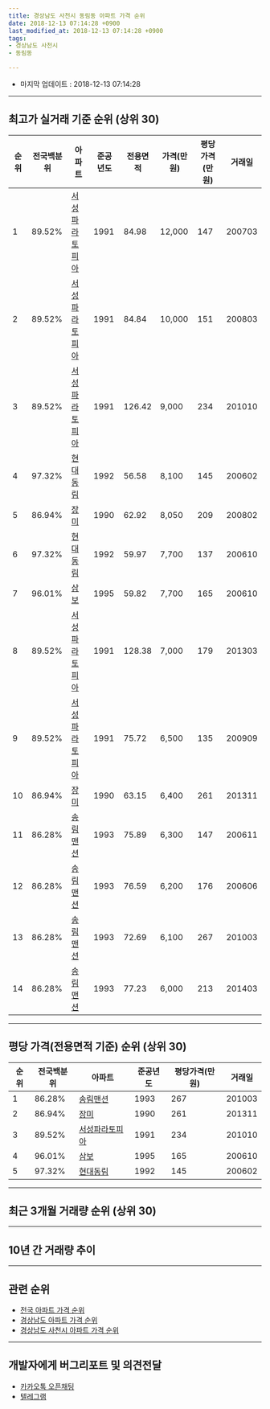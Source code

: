 ```yaml
---
title: 경상남도 사천시 동림동 아파트 가격 순위
date: 2018-12-13 07:14:28 +0900
last_modified_at: 2018-12-13 07:14:28 +0900
tags:
- 경상남도 사천시
- 동림동

---
```


* 마지막 업데이트 : 2018-12-13 07:14:28

---

## 최고가 실거래 기준 순위 (상위 30)


|순위|전국백분위|아파트|준공년도|전용면적|가격(만원)|평당가격(만원)|거래일|
|---|---|---|---|---|---|---|---|
|1|89.52%|[서성파라토피아](https://search.naver.com/search.naver?query=%EA%B2%BD%EC%83%81%EB%82%A8%EB%8F%84+%EC%82%AC%EC%B2%9C%EC%8B%9C+%EB%8F%99%EB%A6%BC%EB%8F%99+%EC%84%9C%EC%84%B1%ED%8C%8C%EB%9D%BC%ED%86%A0%ED%94%BC%EC%95%84)|1991|84.98|12,000|147|200703|
|2|89.52%|[서성파라토피아](https://search.naver.com/search.naver?query=%EA%B2%BD%EC%83%81%EB%82%A8%EB%8F%84+%EC%82%AC%EC%B2%9C%EC%8B%9C+%EB%8F%99%EB%A6%BC%EB%8F%99+%EC%84%9C%EC%84%B1%ED%8C%8C%EB%9D%BC%ED%86%A0%ED%94%BC%EC%95%84)|1991|84.84|10,000|151|200803|
|3|89.52%|[서성파라토피아](https://search.naver.com/search.naver?query=%EA%B2%BD%EC%83%81%EB%82%A8%EB%8F%84+%EC%82%AC%EC%B2%9C%EC%8B%9C+%EB%8F%99%EB%A6%BC%EB%8F%99+%EC%84%9C%EC%84%B1%ED%8C%8C%EB%9D%BC%ED%86%A0%ED%94%BC%EC%95%84)|1991|126.42|9,000|234|201010|
|4|97.32%|[현대동림](https://search.naver.com/search.naver?query=%EA%B2%BD%EC%83%81%EB%82%A8%EB%8F%84+%EC%82%AC%EC%B2%9C%EC%8B%9C+%EB%8F%99%EB%A6%BC%EB%8F%99+%ED%98%84%EB%8C%80%EB%8F%99%EB%A6%BC)|1992|56.58|8,100|145|200602|
|5|86.94%|[장미](https://search.naver.com/search.naver?query=%EA%B2%BD%EC%83%81%EB%82%A8%EB%8F%84+%EC%82%AC%EC%B2%9C%EC%8B%9C+%EB%8F%99%EB%A6%BC%EB%8F%99+%EC%9E%A5%EB%AF%B8)|1990|62.92|8,050|209|200802|
|6|97.32%|[현대동림](https://search.naver.com/search.naver?query=%EA%B2%BD%EC%83%81%EB%82%A8%EB%8F%84+%EC%82%AC%EC%B2%9C%EC%8B%9C+%EB%8F%99%EB%A6%BC%EB%8F%99+%ED%98%84%EB%8C%80%EB%8F%99%EB%A6%BC)|1992|59.97|7,700|137|200610|
|7|96.01%|[삼보](https://search.naver.com/search.naver?query=%EA%B2%BD%EC%83%81%EB%82%A8%EB%8F%84+%EC%82%AC%EC%B2%9C%EC%8B%9C+%EB%8F%99%EB%A6%BC%EB%8F%99+%EC%82%BC%EB%B3%B4)|1995|59.82|7,700|165|200610|
|8|89.52%|[서성파라토피아](https://search.naver.com/search.naver?query=%EA%B2%BD%EC%83%81%EB%82%A8%EB%8F%84+%EC%82%AC%EC%B2%9C%EC%8B%9C+%EB%8F%99%EB%A6%BC%EB%8F%99+%EC%84%9C%EC%84%B1%ED%8C%8C%EB%9D%BC%ED%86%A0%ED%94%BC%EC%95%84)|1991|128.38|7,000|179|201303|
|9|89.52%|[서성파라토피아](https://search.naver.com/search.naver?query=%EA%B2%BD%EC%83%81%EB%82%A8%EB%8F%84+%EC%82%AC%EC%B2%9C%EC%8B%9C+%EB%8F%99%EB%A6%BC%EB%8F%99+%EC%84%9C%EC%84%B1%ED%8C%8C%EB%9D%BC%ED%86%A0%ED%94%BC%EC%95%84)|1991|75.72|6,500|135|200909|
|10|86.94%|[장미](https://search.naver.com/search.naver?query=%EA%B2%BD%EC%83%81%EB%82%A8%EB%8F%84+%EC%82%AC%EC%B2%9C%EC%8B%9C+%EB%8F%99%EB%A6%BC%EB%8F%99+%EC%9E%A5%EB%AF%B8)|1990|63.15|6,400|261|201311|
|11|86.28%|[송림맨션](https://search.naver.com/search.naver?query=%EA%B2%BD%EC%83%81%EB%82%A8%EB%8F%84+%EC%82%AC%EC%B2%9C%EC%8B%9C+%EB%8F%99%EB%A6%BC%EB%8F%99+%EC%86%A1%EB%A6%BC%EB%A7%A8%EC%85%98)|1993|75.89|6,300|147|200611|
|12|86.28%|[송림맨션](https://search.naver.com/search.naver?query=%EA%B2%BD%EC%83%81%EB%82%A8%EB%8F%84+%EC%82%AC%EC%B2%9C%EC%8B%9C+%EB%8F%99%EB%A6%BC%EB%8F%99+%EC%86%A1%EB%A6%BC%EB%A7%A8%EC%85%98)|1993|76.59|6,200|176|200606|
|13|86.28%|[송림맨션](https://search.naver.com/search.naver?query=%EA%B2%BD%EC%83%81%EB%82%A8%EB%8F%84+%EC%82%AC%EC%B2%9C%EC%8B%9C+%EB%8F%99%EB%A6%BC%EB%8F%99+%EC%86%A1%EB%A6%BC%EB%A7%A8%EC%85%98)|1993|72.69|6,100|267|201003|
|14|86.28%|[송림맨션](https://search.naver.com/search.naver?query=%EA%B2%BD%EC%83%81%EB%82%A8%EB%8F%84+%EC%82%AC%EC%B2%9C%EC%8B%9C+%EB%8F%99%EB%A6%BC%EB%8F%99+%EC%86%A1%EB%A6%BC%EB%A7%A8%EC%85%98)|1993|77.23|6,000|213|201403|


---

## 평당 가격(전용면적 기준) 순위 (상위 30)


|순위|전국백분위|아파트|준공년도|평당가격(만원)|거래일|
|---|---|---|---|---|---|
|1|86.28%|[송림맨션](https://search.naver.com/search.naver?query=%EA%B2%BD%EC%83%81%EB%82%A8%EB%8F%84+%EC%82%AC%EC%B2%9C%EC%8B%9C+%EB%8F%99%EB%A6%BC%EB%8F%99+%EC%86%A1%EB%A6%BC%EB%A7%A8%EC%85%98)|1993|267|201003|
|2|86.94%|[장미](https://search.naver.com/search.naver?query=%EA%B2%BD%EC%83%81%EB%82%A8%EB%8F%84+%EC%82%AC%EC%B2%9C%EC%8B%9C+%EB%8F%99%EB%A6%BC%EB%8F%99+%EC%9E%A5%EB%AF%B8)|1990|261|201311|
|3|89.52%|[서성파라토피아](https://search.naver.com/search.naver?query=%EA%B2%BD%EC%83%81%EB%82%A8%EB%8F%84+%EC%82%AC%EC%B2%9C%EC%8B%9C+%EB%8F%99%EB%A6%BC%EB%8F%99+%EC%84%9C%EC%84%B1%ED%8C%8C%EB%9D%BC%ED%86%A0%ED%94%BC%EC%95%84)|1991|234|201010|
|4|96.01%|[삼보](https://search.naver.com/search.naver?query=%EA%B2%BD%EC%83%81%EB%82%A8%EB%8F%84+%EC%82%AC%EC%B2%9C%EC%8B%9C+%EB%8F%99%EB%A6%BC%EB%8F%99+%EC%82%BC%EB%B3%B4)|1995|165|200610|
|5|97.32%|[현대동림](https://search.naver.com/search.naver?query=%EA%B2%BD%EC%83%81%EB%82%A8%EB%8F%84+%EC%82%AC%EC%B2%9C%EC%8B%9C+%EB%8F%99%EB%A6%BC%EB%8F%99+%ED%98%84%EB%8C%80%EB%8F%99%EB%A6%BC)|1992|145|200602|


---

## 최근 3개월 거래량 순위 (상위 30)


<div style="width:100%;">
    <canvas id="deal_count_ranking" height="250"></canvas>
</div>


<script>
new Chart(document.getElementById("deal_count_ranking"), {
    type: 'horizontalBar',
    data: {
        labels: ['현대동림', '서성파라토피아'],
        datasets: [{
            label: '실거래 수',
            data: [2, 1],
            borderColor: "rgba(255, 0, 128, 1)",
            backgroundColor: "rgba(255, 0, 128, 0.5)",
            fill: false,
        }]
    },
    options: {
        responsive: true,
        title: {
            display: true,
            text: '최근 3개월 거래량 순위'
        },
        tooltips: {
            mode: 'index',
            intersect: false,
            callbacks: {
                title: function(tooltipItems, data) {
                    return "실거래 수:";
                },
                label: function(tooltipItem, data) {
                    return data.labels[tooltipItem.index] + ": " + tooltipItem.xLabel;
                }
            }
        },
        hover: {
            mode: 'nearest',
            intersect: true
        },
        scales: {
            xAxes: [{
                display: true,
                scaleLabel: {
                    display: true,
                    labelString: '실거래 수'
                },
                ticks: {
                    suggestedMin: 0,
                }
            }],
            yAxes: [{
                display: true,
                ticks: {
                    autoSkip: false,
                    callback: function(value, index, values) {
                        if (value.length > 15)
                            return value.substr(0, 13) + "...";
                        else
                            return value;
                    }
                },
                scaleLabel: {
                    display: false,
                }
            }]
        }
    }
});

</script>


---

## 10년 간 거래량 추이


<div style="width:100%;">
    <canvas id="deal_progress" height="250"></canvas>
</div>

<script>
new Chart(document.getElementById("deal_progress"), {
    type: 'line',
    data: {
        labels: ['200812','200901','200902','200903','200904','200905','200906','200907','200908','200909','200910','200911','200912','201001','201002','201003','201004','201005','201006','201007','201008','201009','201010','201011','201012','201101','201102','201103','201104','201105','201106','201107','201108','201109','201110','201111','201112','201201','201202','201203','201204','201205','201206','201207','201208','201209','201210','201211','201212','201301','201302','201303','201304','201305','201306','201307','201308','201309','201310','201311','201312','201401','201402','201403','201404','201405','201406','201407','201408','201409','201410','201411','201412','201501','201502','201503','201504','201505','201506','201507','201508','201509','201510','201511','201512','201601','201602','201603','201604','201605','201606','201607','201608','201609','201610','201611','201612','201701','201702','201703','201704','201705','201706','201707','201708','201709','201710','201711','201712','201801','201802','201803','201804','201805','201806','201807','201808','201809','201810','201811','201812'],
        datasets: [{
            label: '실거래 수',
            pointRadius: 1,
            data: [2, 2, 1, 0, 0, 1, 3, 2, 3, 4, 1, 2, 2, 1, 1, 8, 2, 2, 1, 3, 2, 2, 6, 2, 2, 0, 4, 2, 3, 4, 2, 3, 0, 1, 1, 2, 0, 0, 1, 2, 0, 3, 2, 4, 1, 0, 4, 2, 1, 4, 0, 3, 2, 8, 3, 0, 1, 2, 4, 3, 2, 2, 0, 2, 2, 3, 4, 0, 1, 3, 1, 2, 4, 1, 1, 3, 4, 4, 7, 2, 0, 0, 3, 1, 2, 0, 2, 4, 4, 1, 1, 2, 4, 1, 0, 0, 1, 1, 1, 4, 1, 3, 2, 2, 0, 0, 0, 2, 3, 0, 0, 1, 1, 1, 0, 1, 4, 0, 2, 1, 0],
            borderColor: "rgba(255, 201, 14, 1)",
            backgroundColor: "rgba(255, 201, 14, 0.5)",
            fill: true,
        }]
    },
    options: {
        responsive: true,
        title: {
            display: true,
            text: '10년간 거래량 추이'
        },
        tooltips: {
            mode: 'index',
            intersect: false,
        },
        hover: {
            mode: 'nearest',
            intersect: true
        },
        scales: {
            xAxes: [{
                display: true,
                scaleLabel: {
                    display: true,
                    labelString: '년/월'
                }
            }],
            yAxes: [{
                display: true,
                ticks: {
                    suggestedMin: 0,
                },
                scaleLabel: {
                    display: true,
                    labelString: '실거래 수'
                }
            }]
        }
    }
});

</script>


---

## 관련 순위

- [전국 아파트 가격 순위](https://inasie.github.io/apt-ranking/전국)
- [경상남도 아파트 가격 순위](https://inasie.github.io/apt-ranking/경상남도)
- [경상남도 사천시 아파트 가격 순위](https://inasie.github.io/apt-ranking/경상남도-사천시)


---

## 개발자에게 버그리포트 및 의견전달

- [카카오톡 오픈채팅](https://open.kakao.com/o/gLJUAP4)
- [텔레그램](https://t.me/inasie)

